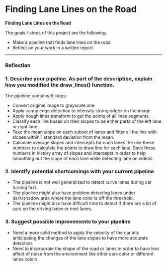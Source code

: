 # **Finding Lane Lines on the Road** 


**Finding Lane Lines on the Road**

The goals / steps of this project are the following:
* Make a pipeline that finds lane lines on the road
* Reflect on your work in a written report


[//]: # (Image References)

[image1]: ./results/image_0.png "Grayscale"

---

### Reflection

### 1. Describe your pipeline. As part of the description, explain how you modified the draw_lines() function.

The pipeline contains 6 steps:

- Convert original image to grayscale one
- Apply canny edge detection to intensify strong edges on the image
- Apply hough lines transform to get the points of all lines segments
- Classify each line based on their slopes to be either parts of the left lane
  or right lane.
- Take the mean slope on each subset of lanes and filter all the line with
  slopes within 1 standard deviation from the mean.
- Calculate average slopes and intercepts for each lanes the use these numbers
  to calculate the points to draw line for each lane. Save these numbers in
  history array of slopes and intercepts in order to help smoothing out the
  slope of each lane while detecting lane on videos.
  

### 2. Identify potential shortcomings with your current pipeline

- The pipeline is not well generalized to detect curve lanes during car turning
fast.
- The pipeline might also have problem detecting lanes under dark/shadow area
where the lane color is off the threshold.
- The pipeline might also have difficult time to detect if
  there are a lot of cars on the driving lanes or next lanes.

### 3. Suggest possible improvements to your pipeline

- Need a more solid method to apply the velocity of the car into anticipating
  the changes of the lane slopes to have more accurate detection.
- Need to incorporate the shape of the road or lanes in order to have less
  affect of noise from the environment like other cars color or different lanes
  colors.
